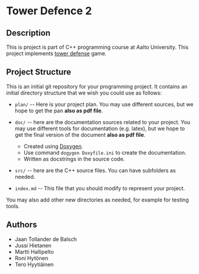 # Tower Defence 2
## Description
This is project is part of C++ programming course at Aalto University. This project implements [tower defense](https://en.wikipedia.org/wiki/Tower_defense) game.


## Project Structure
This is an initial git repository for your programming project.
It contains an initial directory structure that we wish you could
use as follows:

  * `plan/` -- Here is your project plan. You may use different sources,
    but we hope to get the pan **also as pdf file**.

  * `doc/` -- here are the documentation sources related to your project.
    You may use different tools for documentation (e.g. latex),
    but we hope to get the final version of the document
    **also as pdf file**.

      - Created using [Doxygen](https://www.stack.nl/~dimitri/doxygen/index.html).
      - Use command ```dogygen Doxyfile.ini``` to create the documentation.
      - Written as docstrings in the source code.

  * `src/` -- here are the C++ source files. You can have subfolders as needed.

  * `index.md` -- This file that you should modify to represent
    your project.

You may also add other new directories as needed, for example
for testing tools.


## Authors

- Jaan Tollander de Balsch
- Jussi Hietanen
- Martti Hallipelto
- Roni Hytönen
- Tero Hyytiäinen
